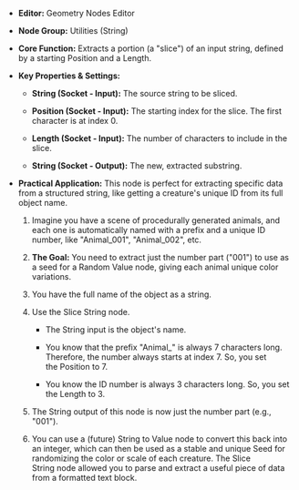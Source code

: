 - **Editor:** Geometry Nodes Editor
    
- **Node Group:** Utilities (String)
    
- **Core Function:** Extracts a portion (a "slice") of an input string, defined by a starting Position and a Length.
    
- **Key Properties & Settings:**
    
    - **String (Socket - Input):** The source string to be sliced.
        
    - **Position (Socket - Input):** The starting index for the slice. The first character is at index 0.
        
    - **Length (Socket - Input):** The number of characters to include in the slice.
        
    - **String (Socket - Output):** The new, extracted substring.
        
- **Practical Application:** This node is perfect for extracting specific data from a structured string, like getting a creature's unique ID from its full object name.
    
    1. Imagine you have a scene of procedurally generated animals, and each one is automatically named with a prefix and a unique ID number, like "Animal_001", "Animal_002", etc.
        
    2. **The Goal:** You need to extract just the number part ("001") to use as a seed for a Random Value node, giving each animal unique color variations.
        
    3. You have the full name of the object as a string.
        
    4. Use the Slice String node.
        
        - The String input is the object's name.
            
        - You know that the prefix "Animal_" is always 7 characters long. Therefore, the number always starts at index 7. So, you set the Position to 7.
            
        - You know the ID number is always 3 characters long. So, you set the Length to 3.
            
    5. The String output of this node is now just the number part (e.g., "001").
        
    6. You can use a (future) String to Value node to convert this back into an integer, which can then be used as a stable and unique Seed for randomizing the color or scale of each creature. The Slice String node allowed you to parse and extract a useful piece of data from a formatted text block.